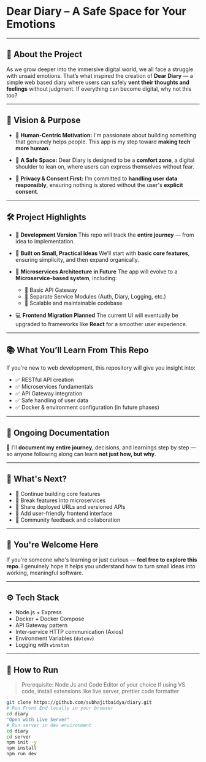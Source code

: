 # Dear Diary – A Safe Space for Your Emotions

---

## 💬 About the Project

As we grow deeper into the immersive digital world, we all face a struggle with unsaid emotions. That’s what inspired the creation of **Dear Diary** — a simple web based diary where users can safely **vent their thoughts and feelings** without judgment. If everything can become digital, why not this too?

---

## 🎯 Vision & Purpose

- 🌱 **Human-Centric Motivation:**
  I'm passionate about building something that genuinely helps people. This app is my step toward **making tech more human**.

- 💖 **A Safe Space:**
  Dear Diary is designed to be a **comfort zone**, a digital shoulder to lean on, where users can express themselves without fear.

- 🔐 **Privacy & Consent First:**
  I’m committed to **handling user data responsibly**, ensuring nothing is stored without the user's **explicit consent**.

---

## 🛠️ Project Highlights

- 🧪 **Development Version**
  This repo will track the **entire journey** — from idea to implementation.

- 🧱 **Built on Small, Practical Ideas**
  We’ll start with **basic core features**, ensuring simplicity, and then expand organically.

- 🛁 **Microservices Architecture in Future**
  The app will evolve to a **Microservice-based system**, including:

  - 📌 Basic API Gateway
  - 📌 Separate Service Modules (Auth, Diary, Logging, etc.)
  - 📌 Scalable and maintainable codebase

- 💻 **Frontend Migration Planned**
  The current UI will eventually be upgraded to frameworks like **React** for a smoother user experience.

---

## 📚 What You’ll Learn From This Repo

If you're new to web development, this repository will give you insight into:

- ✅ RESTful API creation
- ✅ Microservices fundamentals
- ✅ API Gateway integration
- ✅ Safe handling of user data
- ✅ Docker & environment configuration (in future phases)

---

## 🔄 Ongoing Documentation

📖 I’ll **document my entire journey**, decisions, and learnings step by step — so anyone following along can learn **not just how, but why**.

---

## 🔗 What's Next?

- 📌 Continue building core features
- 📌 Break features into microservices
- 📌 Share deployed URLs and versioned APIs
- 📌 Add user-friendly frontend interface
- 📌 Community feedback and collaboration

---

## 🙌 You're Welcome Here

If you're someone who's learning or just curious — **feel free to explore this repo**. I genuinely hope it helps you understand how to turn small ideas into working, meaningful software.

---

## ⚙️ Tech Stack

- Node.js + Express
- Docker + Docker Compose
- API Gateway pattern
- Inter-service HTTP communication (Axios)
- Environment Variables (`dotenv`)
- Logging with `winston`

---

## 🚀 How to Run

> Prerequisite: Node Js and Code Editor of your choice
> If using VS code, install extensions like live server, prettier code formatter

```bash
git clone https://github.com/subhajitbaidya/diary.git
# Run Front End locally in your browser
cd diary
"Open with Live Server"
# Run server in dev environment
cd diary
cd server
npm init -y
npm install
npm run dev

```
